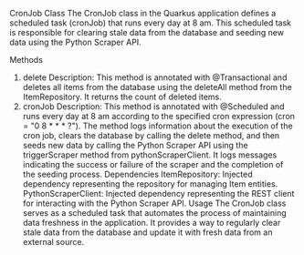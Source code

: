 CronJob Class
The CronJob class in the Quarkus application defines a scheduled task (cronJob) that runs every day at 8 am. This scheduled task is responsible for clearing stale data from the database and seeding new data using the Python Scraper API.

Methods
1. delete
Description: This method is annotated with @Transactional and deletes all items from the database using the deleteAll method from the ItemRepository. It returns the count of deleted items.
2. cronJob
Description: This method is annotated with @Scheduled and runs every day at 8 am according to the specified cron expression (cron = "0 8 * * * ?"). The method logs information about the execution of the cron job, clears the database by calling the delete method, and then seeds new data by calling the Python Scraper API using the triggerScraper method from pythonScraperClient. It logs messages indicating the success or failure of the scraper and the completion of the seeding process.
Dependencies
ItemRepository: Injected dependency representing the repository for managing Item entities.
PythonScraperClient: Injected dependency representing the REST client for interacting with the Python Scraper API.
Usage
The CronJob class serves as a scheduled task that automates the process of maintaining data freshness in the application. It provides a way to regularly clear stale data from the database and update it with fresh data from an external source.
